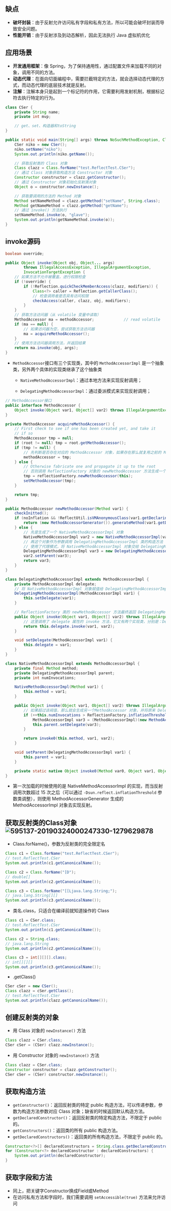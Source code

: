 ## 缺点

- **破坏封装**：由于反射允许访问私有字段和私有方法，所以可能会破坏封装而导致安全问题。
- **性能开销**：由于反射涉及到动态解析，因此无法执行 Java 虚拟机优化

## 应用场景

- **开发通用框架**：像 Spring，为了保持通用性，通过配置文件来加载不同的对象，调用不同的方法。
- **动态代理**：在面向切面编程中，需要拦截特定的方法，就会选择动态代理的方式，而动态代理的底层技术就是反射。
- **注解**：注解本身只是起到一个标记符的作用，它需要利用发射机制，根据标记符去执行特定的行为。

```java
class CSer {
    private String name;
    private int mvp;

    // get、set、构造器和toString
}
```

```java
public static void main(String[] args) throws NoSuchMethodException, ClassNotFoundException, InvocationTargetException, InstantiationException, IllegalAccessException {
    CSer niko = new CSer();
    niko.setName("niko");
    System.out.println(niko.getName());

    // 获取反射类的 Class 对象
    Class clazz = Class.forName("test.ReflectTest.CSer");
    // 通过 Class 对象获取构造方法 Constructor 对象
    Constructor constructor = clazz.getConstructor();
    // 通过 Constructor 对象初始化反射类对象
    Object o = constructor.newInstance();

    // 获取要调用的方法的 Method 对象
    Method setNameMethod = clazz.getMethod("setName", String.class);
    Method getNameMethod = clazz.getMethod("getName");
    // 通过 invoke() 方法执行
    setNameMethod.invoke(o, "glave");
    System.out.println(getNameMethod.invoke(o));
}
```

## invoke源码

```java
boolean override;

public Object invoke(Object obj, Object... args)
        throws IllegalAccessException, IllegalArgumentException,
        InvocationTargetException {
    // 如果方法不允许被覆盖，进行权限检查
    if (!override) {
        if (!Reflection.quickCheckMemberAccess(clazz, modifiers)) {
            Class<?> caller = Reflection.getCallerClass();
            // 检查调用者是否具有访问权限
            checkAccess(caller, clazz, obj, modifiers);
        }
    }
    // 获取方法访问器（从 volatile 变量中读取）
    MethodAccessor ma = methodAccessor;             // read volatile
    if (ma == null) {
        // 如果访问器为空，尝试获取方法访问器
        ma = acquireMethodAccessor();
    }
    // 使用方法访问器调用方法，并返回结果
    return ma.invoke(obj, args);
}
```

- `MethodAccessor`接口有三个实现类，其中的 `MethodAccessorImpl` 是一个抽象类，另外两个具体的实现类继承了这个抽象类

  - `NativeMethodAccessorImpl`：通过本地方法来实现反射调用；

  - `DelegatingMethodAccessorImpl`：通过委派模式来实现反射调用；

```java
// MethodAccessor接口
public interface MethodAccessor {
    Object invoke(Object var1, Object[] var2) throws IllegalArgumentException, InvocationTargetException;
}
```

```java
private MethodAccessor acquireMethodAccessor() {
    // First check to see if one has been created yet, and take it
    // if so
    MethodAccessor tmp = null;
    if (root != null) tmp = root.getMethodAccessor();
    if (tmp != null) {
        // 先判断是否存在对应的 MethodAccessor 对象，如果存在那么就复用之前的 MethodAccessor 对象
        methodAccessor = tmp;
    } else {
        // Otherwise fabricate one and propagate it up to the root
        // 否则调用 ReflectionFactory 对象的 newMethodAccessor 方法生成一个 MethodAccessor 对象
        tmp = reflectionFactory.newMethodAccessor(this);
        setMethodAccessor(tmp);
    }

    return tmp;
}
```

```java
public MethodAccessor newMethodAccessor(Method var1) {
    checkInitted();
    if (noInflation && !ReflectUtil.isVMAnonymousClass(var1.getDeclaringClass())) {
        return (new MethodAccessorGenerator()).generateMethod(var1.getDeclaringClass(), var1.getName(), var1.getParameterTypes(), var1.getReturnType(), var1.getExceptionTypes(), var1.getModifiers());
    } else {
        // 先是生成了一个 NativeMethodAccessorImpl 对象
        NativeMethodAccessorImpl var2 = new NativeMethodAccessorImpl(var1);
        // 再这个对象作为参数调用 DelegatingMethodAccessorImpl 类的构造方法
        // 使用了代理模式，将 NativeMethodAccessorImpl 对象交给 DelegatingMethodAccessorImpl 对象代理
        DelegatingMethodAccessorImpl var3 = new DelegatingMethodAccessorImpl(var2);
        var2.setParent(var3);
        return var3;
    }
}
```

```java
class DelegatingMethodAccessorImpl extends MethodAccessorImpl {
    private MethodAccessorImpl delegate;
	// 将 NativeMethodAccessorImpl 对象赋值给 DelegatingMethodAccessorImpl 类的 delegate 属性
    DelegatingMethodAccessorImpl(MethodAccessorImpl var1) {
        this.setDelegate(var1);
    }

    // ReflectionFactory 类的 newMethodAccessor 方法最终返回 DelegatingMethodAccessorImpl 类对象。所以我们在前面的 ma.invoke() 里，其将会进入 DelegatingMethodAccessorImpl 类的 invoke 方法中。
    public Object invoke(Object var1, Object[] var2) throws IllegalArgumentException, InvocationTargetException {
        // 这里调用了 delegate 属性的 invoke 方法，它又有两个实现类，分别是：DelegatingMethodAccessorImpl 和 NativeMethodAccessorImpl。按照我们前面说到的，这里的 delegate 其实是一个 NativeMethodAccessorImpl 对象，所以这里会进入 NativeMethodAccessorImpl 的 invoke 方法。
        return this.delegate.invoke(var1, var2);
    }

    void setDelegate(MethodAccessorImpl var1) {
        this.delegate = var1;
    }
}
```

```java
class NativeMethodAccessorImpl extends MethodAccessorImpl {
    private final Method method;
    private DelegatingMethodAccessorImpl parent;
    private int numInvocations;

    NativeMethodAccessorImpl(Method var1) {
        this.method = var1;
    }

    public Object invoke(Object var1, Object[] var2) throws IllegalArgumentException, InvocationTargetException {
        // 如果超过该阀值，那么就会生成另一个MethodAccessor 对象，并将原来 DelegatingMethodAccessorImpl 对象中的 delegate 属性指向最新的 MethodAccessor 对象
        if (++this.numInvocations > ReflectionFactory.inflationThreshold() && !ReflectUtil.isVMAnonymousClass(this.method.getDeclaringClass())) {
            MethodAccessorImpl var3 = (MethodAccessorImpl)(new MethodAccessorGenerator()).generateMethod(this.method.getDeclaringClass(), this.method.getName(), this.method.getParameterTypes(), this.method.getReturnType(), this.method.getExceptionTypes(), this.method.getModifiers());
            this.parent.setDelegate(var3);
        }

        return invoke0(this.method, var1, var2);
    }

    void setParent(DelegatingMethodAccessorImpl var1) {
        this.parent = var1;
    }

    private static native Object invoke0(Method var0, Object var1, Object[] var2);
}
```

- 第一次加载的时候使用的是 NativeMethodAccessorImpl 的实现，而当反射调用次数超过 15 次之后（可以通过 `-Dsun.reflect.inflationThreshold` 参数类调整），则使用 MethodAccessorGenerator 生成的 MethodAccessorImpl 对象去实现反射。

## 获取反射类的Class对象![595137-20190324000247330-1279629878](反射.assets/595137-20190324000247330-1279629878.png)

- Class.forName()，参数为反射类的完全限定名

```java
Class c1 = Class.forName("test.ReflectTest.CSer");
// test.ReflectTest.CSer
System.out.println(c1.getCanonicalName());

Class c2 = Class.forName("[D");
// double[]
System.out.println(c2.getCanonicalName());

Class c3 = Class.forName("[[Ljava.lang.String;");
// java.lang.String[][]
System.out.println(c3.getCanonicalName());
```

- 类名.class，只适合在编译前就知道操作的 Class

```java
Class c1 = CSer.class;
// test.ReflectTest.CSer
System.out.println(c1.getCanonicalName());

Class c2 = String.class;
// java.lang.String
System.out.println(c2.getCanonicalName());

Class c3 = int[][][].class;
// int[][][]
System.out.println(c3.getCanonicalName());
```

- .getClass()

```java
CSer cSer = new CSer();
Class clazz = cSer.getClass();
// test.ReflectTest.CSer
System.out.println(clazz.getCanonicalName());
```

## 创建反射类的对象

- 用 Class 对象的 `newInstance()` 方法

```java
Class clazz = CSer.class;
CSer cSer = (CSer) clazz.newInstance();
```

- 用 Constructor 对象的 `newInstance()` 方法

```java
Class clazz = CSer.class;
Constructor constructor = clazz.getConstructor();
CSer cSer = (CSer) constructor.newInstance();
```

## 获取构造方法

- `getConstructor()`：返回反射类的特定 public 构造方法，可以传递参数，参数为构造方法参数对应 Class 对象；缺省的时候返回默认构造方法。
- `getDeclaredConstructor()`：返回反射类的特定构造方法，不限定于 public 的。
- `getConstructors()`：返回类的所有 public 构造方法。
- `getDeclaredConstructors()`：返回类的所有构造方法，不限定于 public 的。

```java
Constructor<?>[] declaredConstructors = String.class.getDeclaredConstructors();
for (Constructor<?> declaredConstructor : declaredConstructors) {
    System.out.println(declaredConstructor);
}
```

## 获取字段和方法

- 同上，把关键字Constructor换成Field或Method
- 在访问私有方法和字段时，我们需要调用 `setAccessible(true)` 方法来允许访问